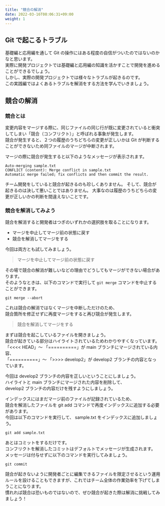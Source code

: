 ```yaml
---
title: "競合の解消"
date: 2022-03-16T08:06:31+09:00
weight: 1
---
```


## Git で起こるトラブル
基礎編と応用編を通して Git の操作にはある程度の自信がついたのではないのかなと思います。  
実際に開発プロジェクトでは基礎編と応用編の知識を活かすことで開発を進めることができるでしょう。  
しかし、実際の開発プロジェクトでは様々なトラブルが起きるのです。  
この実践編ではよくあるトラブルを解消をする方法を学んでいきましょう。  

## 競合の解消
### 競合とは
変更内容をマージする際に、同じファイルの同じ行が既に変更されていると衝突してしまい「競合（コンフリクト）」と呼ばれる事象が発生します。  
競合が発生すると、２つの履歴のうちどちらの変更が正しいかは Git が判断することができないため同ファイルのマージが中断されます。  

マージの際に競合が発生すると以下のようなメッセージが表示されます。
```
Auto-merging sample.txt
CONFLICT (content): Merge conflict in sample.txt
Automatic merge failed; fix conflicts and then commit the result.
```

チーム開発をしていると競合が起きるのも珍しくありません。
そして、競合が起きるのは決して悪いことではありません。
大事なのは履歴のうちどちらの変更が正しいかの判断を間違えないことです。

### 競合を解消してみよう
競合を解消すると開発者はつぎのいずれかの選択肢を取ることになります。
- マージを中止してマージ前の状態に戻す
- 競合を解消してマージをする

今回は両方とも試してみましょう。
> マージを中止してマージ前の状態に戻す

その場で競合の解消が難しいなどの理由でどうしてもマージができない場合があります。  
そのようなときは、以下のコマンドで実行して `git merge` コマンドを中止することができます。
```
git merge --abort
```
これは競合の解消ではなくマージを中断しただけのため、  
競合箇所を修正せずに再度マージをすると再び競合が発生します。  

> 競合を解消してマージをする

まずは競合を起こしているファイルを開きましょう。  
競合が起きている部分はハイライトされているためわかりやすくなっています。  
「<<<< HEAD」〜 「==========」が  main ブランチにマージされている内容、  
「==========」〜 「>>>> develop2」が develop2 ブランチの内容となっています。 

今回は develop2 ブランチの内容を正しいということにしましょう。  
ハイライトと main ブランチにマージされた内容を削除して、  
develop2 ブランチの内容だけを残すようにしましょう。

インデックスにはまだマージ前のファイルが記録されているため、  
競合を解消したファイルを git add コマンドで再度インデックスに追加する必要があります。  
今回は以下のコマンドを実行して、 sample.txt をインデックスに追加しましょう。
```
git add sample.txt
```
あとはコミットをするだけです。  
コンフリクトを解消したコミットはデフォルトでメッセージが生成されます。  
メッセージは付与せずに以下のコマンドを実行してみましょう。
```
git commit
```

競合が起きないように開発者ごとに編集できるファイルを限定させるという運用ルールを設けることもできますが、これではチーム全体の作業効率を下げてしまうことになります。  
慣れれば競合は恐いものではないので、ぜひ競合が起きた際は解消に挑戦してみましょう！
